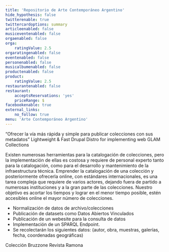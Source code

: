 ```yaml
---
title: 'Repositorio de Arte Contemporáneo Argentino'
hide_hypothesis: false
twitterenable: true
twittercardoptions: summary
articleenabled: false
musiceventenabled: false
orgaenabled: false
orga:
    ratingValue: 2.5
orgaratingenabled: false
eventenabled: false
personenabled: false
musicalbumenabled: false
productenabled: false
product:
    ratingValue: 2.5
restaurantenabled: false
restaurant:
    acceptsReservations: 'yes'
    priceRange: $
facebookenable: true
external_links:
    no_follow: true
menu: 'Arte Contemporáneo Argentino'
---
```


“Ofrecer la vía más rápida y simple para publicar colecciones con sus metadatos”
Lightweight & Fast Drupal Distro for implementing web GLAM Collections

Existen numerosas herramientas para la catalogación de colecciones, pero la implementación de ellas es costosa y requiere de personal experto tanto para la catalogación, como para el desarrollo y mantenimiento de la infraestructura técnica. 
Emprender la catalogación de una colección y posteriormente ofrecerla online, con estándares internacionales, es una tarea compleja que requiere de varios actores, dejando fuera de partido a numerosas instituciones y a la gran parte de las colecciones.
Nuestro objetivo es acortar los tiempos y lograr en el menor tiempo posible, estén accesibles online el mayor número de colecciones.


* Normalización de datos de archivo/colecciones
* Publicación de datasets como Datos Abiertos Vinculados
* Publicación de un webesite para la consulta de datos
* Implementación de un SPARQL Endpoint. 
* Se recolectarán los siguientes datos: (autor, obra, muestras, galerías, fecha, coordenadas geográficas) 


Colección Bruzzone
Revista Ramona